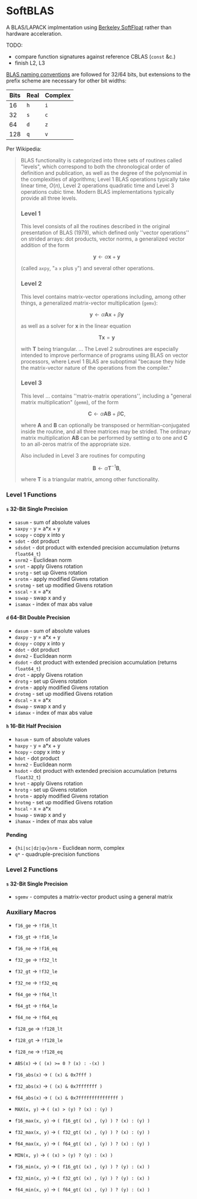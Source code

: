 # SoftBLAS

A BLAS/LAPACK implmentation using [Berkeley SoftFloat](http://www.jhauser.us/arithmetic/SoftFloat.html) rather than hardware acceleration.

TODO:

- compare function signatures against reference CBLAS (`const` &c.)
- finish L2, L3

[BLAS naming conventions](https://www.intel.com/content/www/us/en/docs/onemkl/developer-reference-c/2023-1/naming-conventions-for-blas-routines.html) are followed for 32/64 bits, but extensions to the prefix scheme are necessary for other bit widths:

| Bits | Real | Complex |
| --- | --- | --- |
|  16 | `h` | `i` |
|  32 | `s` | `c` |
|  64 | `d` | `z` |
| 128 | `q` | `v` |

Per Wikipedia:

> BLAS functionality is categorized into three sets of routines called "levels", which correspond to both the chronological order of definition and publication, as well as the degree of the polynomial in the complexities of algorithms; Level 1 BLAS operations typically take linear time, $O(n)$, Level 2 operations quadratic time and Level 3 operations cubic time.  Modern BLAS implementations typically provide all three levels.
>
> ### Level 1
> This level consists of all the routines described in the original presentation of BLAS (1979), which defined only ''vector operations'' on strided arrays: dot products, vector norms, a generalized vector addition of the form
>
> $$
> \boldsymbol{y} \leftarrow \alpha \boldsymbol{x} + \boldsymbol{y}
> $$
> 
> (called `axpy`, "`a` `x` plus `y`") and several other operations.
>
> ### Level 2
> This level contains matrix-vector operations including, among other things, a *ge*neralized *m*atrix-*v*ector multiplication (`gemv`):
>
> $$
> \boldsymbol{y} \leftarrow \alpha \boldsymbol{A} \boldsymbol{x} + \beta \boldsymbol{y}
> $$
> 
> as well as a solver for $\boldsymbol{x}$ in the linear equation
>
> $$
> \boldsymbol{T} \boldsymbol{x} = \boldsymbol{y}
> $$
>
> with $\boldsymbol{T}$ being triangular. … The Level 2 subroutines are especially intended to improve performance of programs using BLAS on vector processors, where Level 1 BLAS are suboptimal "because they hide the matrix-vector nature of the operations from the compiler."
>
> ### Level 3
> This level … contains ''matrix-matrix operations'', including a "general matrix multiplication" (`gemm`), of the form
>
> $$
> \boldsymbol{C} \leftarrow \alpha \boldsymbol{A} \boldsymbol{B} + \beta \boldsymbol{C}\textrm{,}
> $$
>
> where $\boldsymbol{A}$ and $\boldsymbol{B}$ can optionally be transposed or hermitian-conjugated inside the routine, and all three matrices may be strided. The ordinary matrix multiplication $\boldsymbol{A B}$ can be performed by setting $α$ to one and $\boldsymbol{C}$ to an all-zeros matrix of the appropriate size.
>
> Also included in Level 3 are routines for computing
>
> $$
> \boldsymbol{B} \leftarrow \alpha \boldsymbol{T}^{-1} \boldsymbol{B}\textrm{,}
> $$
> 
> where $\boldsymbol{T}$ is a triangular matrix, among other functionality.

### Level 1 Functions

#### `s` 32-Bit Single Precision

- `sasum` - sum of absolute values
- `saxpy` - y = a*x + y
- `scopy` - copy x into y
- `sdot` - dot product
- `sdsdot` - dot product with extended precision accumulation (returns `float64_t`)
- `snrm2` - Euclidean norm
- `srot` - apply Givens rotation
- `srotg` - set up Givens rotation
- `srotm` - apply modified Givens rotation
- `srotmg` - set up modified Givens rotation
- `sscal` - x = a*x
- `sswap` - swap x and y
- `isamax` - index of max abs value

#### `d` 64-Bit Double Precision

- `dasum` - sum of absolute values
- `daxpy` - y = a*x + y
- `dcopy` - copy x into y
- `ddot` - dot product
- `dnrm2` - Euclidean norm
- `dsdot` - dot product with extended precision accumulation (returns `float64_t`)
- `drot` - apply Givens rotation
- `drotg` - set up Givens rotation
- `drotm` - apply modified Givens rotation
- `drotmg` - set up modified Givens rotation
- `dscal` - x = a*x
- `dswap` - swap x and y
- `idamax` - index of max abs value

#### `h` 16-Bit Half Precision

- `hasum` - sum of absolute values
- `haxpy` - y = a*x + y
- `hcopy` - copy x into y
- `hdot` - dot product
- `hnrm2` - Euclidean norm
- `hsdot` - dot product with extended precision accumulation (returns `float32_t`)
- `hrot` - apply Givens rotation
- `hrotg` - set up Givens rotation
- `hrotm` - apply modified Givens rotation
- `hrotmg` - set up modified Givens rotation
- `hscal` - x = a*x
- `hswap` - swap x and y
- `ihamax` - index of max abs value

#### Pending

- `{hi|sc|dz|qv}nrm` - Euclidean norm, complex
- `q*` - quadruple-precision functions

### Level 2 Functions

#### `s` 32-Bit Single Precision

- `sgemv` - computes a matrix-vector product using a general matrix



### Auxiliary Macros

- `f16_ge` → `!f16_lt`
- `f16_gt` → `!f16_le`
- `f16_ne` → `!f16_eq`
- `f32_ge` → `!f32_lt`
- `f32_gt` → `!f32_le`
- `f32_ne` → `!f32_eq`
- `f64_ge` → `!f64_lt`
- `f64_gt` → `!f64_le`
- `f64_ne` → `!f64_eq`
- `f128_ge` → `!f128_lt`
- `f128_gt` → `!f128_le`
- `f128_ne` → `!f128_eq`

- `ABS(x)` → `( (x) >= 0 ? (x) : -(x) )`
- `f16_abs(x)` → `( (x) & 0x7fff )`
- `f32_abs(x)` → `( (x) & 0x7fffffff )`
- `f64_abs(x)` → `( (x) & 0x7fffffffffffffff )`

- `MAX(x, y)` → `( (x) > (y) ? (x) : (y) )`
- `f16_max(x, y)` → `( f16_gt( (x) , (y) ) ? (x) : (y) )`
- `f32_max(x, y)` → `( f32_gt( (x) , (y) ) ? (x) : (y) )`
- `f64_max(x, y)` → `( f64_gt( (x) , (y) ) ? (x) : (y) )`

- `MIN(x, y)` → `( (x) > (y) ? (y) : (x) )`
- `f16_min(x, y)` → `( f16_gt( (x) , (y) ) ? (y) : (x) )`
- `f32_min(x, y)` → `( f32_gt( (x) , (y) ) ? (y) : (x) )`
- `f64_min(x, y)` → `( f64_gt( (x) , (y) ) ? (y) : (x) )`
